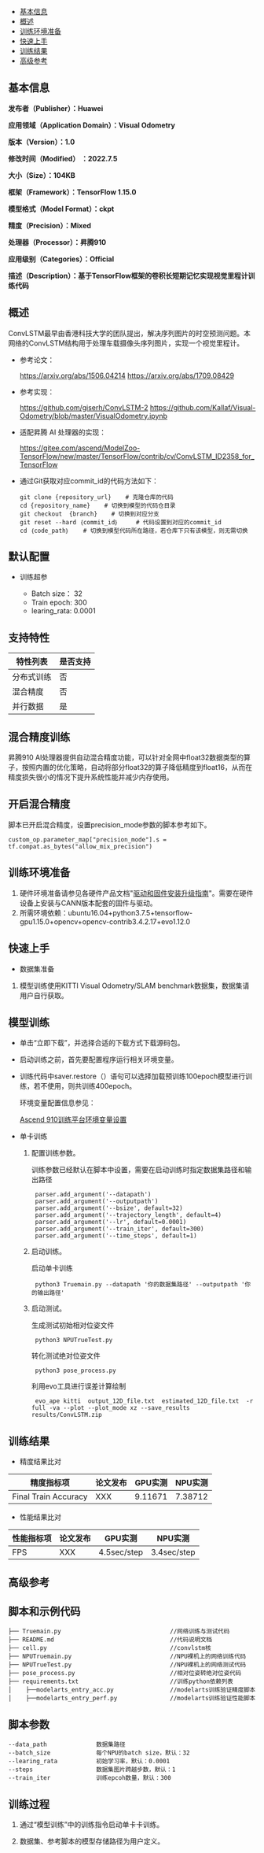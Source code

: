 -   [基本信息](#基本信息.md)
-   [概述](#概述.md)
-   [训练环境准备](#训练环境准备.md)
-   [快速上手](#快速上手.md)
-   [训练结果](#训练结果.md)
-   [高级参考](#高级参考.md)
<h2 id="基本信息.md">基本信息</h2>

**发布者（Publisher）：Huawei**

**应用领域（Application Domain）：Visual Odometry** 

**版本（Version）：1.0**

**修改时间（Modified） ：2022.7.5**

**大小（Size）：104KB**

**框架（Framework）：TensorFlow 1.15.0**

**模型格式（Model Format）：ckpt**

**精度（Precision）：Mixed**

**处理器（Processor）：昇腾910**

**应用级别（Categories）：Official**

**描述（Description）：基于TensorFlow框架的卷积长短期记忆实现视觉里程计训练代码** 

<h2 id="概述.md">概述</h2>


ConvLSTM最早由香港科技大学的团队提出，解决序列图片的时空预测问题。本网络的ConvLSTM结构用于处理车载摄像头序列图片，实现一个视觉里程计。

- 参考论文：

    https://arxiv.org/abs/1506.04214
    https://arxiv.org/abs/1709.08429

- 参考实现：

    https://github.com/giserh/ConvLSTM-2
    https://github.com/Kallaf/Visual-Odometry/blob/master/VisualOdometry.ipynb 

- 适配昇腾 AI 处理器的实现：
    
        
  https://gitee.com/ascend/ModelZoo-TensorFlow/new/master/TensorFlow/contrib/cv/ConvLSTM_ID2358_for_TensorFlow
        


- 通过Git获取对应commit\_id的代码方法如下：
    
    ```
    git clone {repository_url}    # 克隆仓库的代码
    cd {repository_name}    # 切换到模型的代码仓目录
    git checkout  {branch}    # 切换到对应分支
    git reset --hard ｛commit_id｝     # 代码设置到对应的commit_id
    cd ｛code_path｝    # 切换到模型代码所在路径，若仓库下只有该模型，则无需切换
    ```

## 默认配置<a name="section91661242121611"></a>

- 训练超参

  - Batch size： 32
  - Train epoch: 300
  - learing_rata: 0.0001


## 支持特性<a name="section1899153513554"></a>

| 特性列表  | 是否支持 |
|-------|------|
| 分布式训练 | 否    |
| 混合精度  | 否    |
| 并行数据  | 是    |

## 混合精度训练<a name="section168064817164"></a>

昇腾910 AI处理器提供自动混合精度功能，可以针对全网中float32数据类型的算子，按照内置的优化策略，自动将部分float32的算子降低精度到float16，从而在精度损失很小的情况下提升系统性能并减少内存使用。

## 开启混合精度<a name="section20779114113713"></a>

脚本已开启混合精度，设置precision_mode参数的脚本参考如下。

  ```
  custom_op.parameter_map["precision_mode"].s = tf.compat.as_bytes("allow_mix_precision")
  ```

<h2 id="训练环境准备.md">训练环境准备</h2>

1.  硬件环境准备请参见各硬件产品文档"[驱动和固件安装升级指南]( https://support.huawei.com/enterprise/zh/category/ai-computing-platform-pid-1557196528909)"。需要在硬件设备上安装与CANN版本配套的固件与驱动。
2.  所需环境依赖：ubuntu16.04+python3.7.5+tensorflow-gpu1.15.0+opencv+opencv-contrib3.4.2.17+evo1.12.0

<h2 id="快速上手.md">快速上手</h2>

- 数据集准备
1. 模型训练使用KITTI Visual Odometry/SLAM benchmark数据集，数据集请用户自行获取。

## 模型训练<a name="section715881518135"></a>

- 单击“立即下载”，并选择合适的下载方式下载源码包。

- 启动训练之前，首先要配置程序运行相关环境变量。

- 训练代码中saver.restore（）语句可以选择加载预训练100epoch模型进行训练，若不使用，则共训练400epoch。

  环境变量配置信息参见：

     [Ascend 910训练平台环境变量设置](https://gitee.com/ascend/modelzoo/wikis/Ascend%20910%E8%AE%AD%E7%BB%83%E5%B9%B3%E5%8F%B0%E7%8E%AF%E5%A2%83%E5%8F%98%E9%87%8F%E8%AE%BE%E7%BD%AE?sort_id=3148819)

- 单卡训练 

  1. 配置训练参数。

     训练参数已经默认在脚本中设置，需要在启动训练时指定数据集路径和输出路径

     ```
      parser.add_argument('--datapath')
      parser.add_argument('--outputpath')
      parser.add_argument('--bsize', default=32)
      parser.add_argument('--trajectory_length', default=4)
      parser.add_argument('--lr', default=0.0001)
      parser.add_argument('--train_iter', default=300)
      parser.add_argument('--time_steps', default=1)
     ```

  2. 启动训练。

     启动单卡训练  

     ```
      python3 Truemain.py --datapath '你的数据集路径' --outputpath '你的输出路径'
     ```
  3. 启动测试。
    
     生成测试初始相对位姿文件

     ```
      python3 NPUTrueTest.py
     ```
     转化测试绝对位姿文件

     ```
      python3 pose_process.py
     ```
     利用evo工具进行误差计算绘制

     ```
      evo_ape kitti  output_12D_file.txt  estimated_12D_file.txt  -r full -va --plot --plot_mode xz --save_results results/ConvLSTM.zip
     ```

<h2 id="训练结果.md">训练结果</h2>

- 精度结果比对

|精度指标项|论文发布|GPU实测|NPU实测|
|---|---|---|---|
|Final Train Accuracy|XXX|9.11671|7.38712|

- 性能结果比对  

|性能指标项|论文发布|GPU实测|NPU实测|
|---|---|---|---|
|FPS|XXX|4.5sec/step|3.4sec/step|


<h2 id="高级参考.md">高级参考</h2>

## 脚本和示例代码<a name="section08421615141513"></a>

```
├── Truemain.py                               //网络训练与测试代码
├── README.md                                 //代码说明文档
├── cell.py                                   //convlstm核
├── NPUTruemain.py                            //NPU裸机上的网络训练代码
├── NPUTrueTest.py                            //NPU裸机上的网络测试代码
├── pose_process.py                           //相对位姿转绝对位姿代码
├── requirements.txt                          //训练python依赖列表
│    ├──modelarts_entry_acc.py                //modelarts训练验证精度脚本
│    ├──modelarts_entry_perf.py               //modelarts训练验证性能脚本

```

## 脚本参数<a name="section6669162441511"></a>

```
--data_path              数据集路径
--batch_size             每个NPU的batch size，默认：32
--learing_rata           初始学习率，默认：0.0001
--steps                  数据集图片跨越步数，默认：1
--train_iter             训练epcoh数量，默认：300
```

## 训练过程<a name="section1589455252218"></a>

1.  通过“模型训练”中的训练指令启动单卡卡训练。

2.  数据集、参考脚本的模型存储路径为用户定义。


